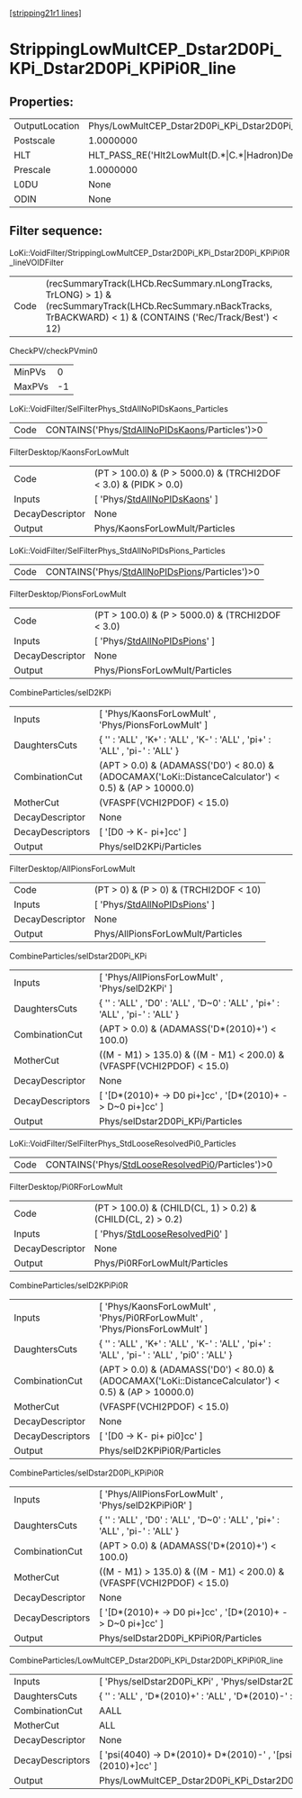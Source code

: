 [[stripping21r1 lines]](./stripping21r1-index)

# StrippingLowMultCEP_Dstar2D0Pi_KPi_Dstar2D0Pi_KPiPi0R_line

## Properties:

|                |                                                                  |
|----------------|------------------------------------------------------------------|
| OutputLocation | Phys/LowMultCEP_Dstar2D0Pi_KPi_Dstar2D0Pi_KPiPi0R_line/Particles |
| Postscale      | 1.0000000                                                        |
| HLT            | HLT_PASS_RE('Hlt2LowMult(D.\*\|C.\*\|Hadron)Decision')           |
| Prescale       | 1.0000000                                                        |
| L0DU           | None                                                             |
| ODIN           | None                                                             |

## Filter sequence:

LoKi::VoidFilter/StrippingLowMultCEP_Dstar2D0Pi_KPi_Dstar2D0Pi_KPiPi0R_lineVOIDFilter

|      |                                                                                                                                                                     |
|------|---------------------------------------------------------------------------------------------------------------------------------------------------------------------|
| Code | (recSummaryTrack(LHCb.RecSummary.nLongTracks, TrLONG) \> 1) & (recSummaryTrack(LHCb.RecSummary.nBackTracks, TrBACKWARD) \< 1) & (CONTAINS ('Rec/Track/Best') \< 12) |

CheckPV/checkPVmin0

|        |     |
|--------|-----|
| MinPVs | 0   |
| MaxPVs | -1  |

LoKi::VoidFilter/SelFilterPhys_StdAllNoPIDsKaons_Particles

|      |                                                                                                      |
|------|------------------------------------------------------------------------------------------------------|
| Code | CONTAINS('Phys/[StdAllNoPIDsKaons](./stripping21r1-commonparticles-stdallnopidskaons)/Particles')\>0 |

FilterDesktop/KaonsForLowMult

|                 |                                                                                     |
|-----------------|-------------------------------------------------------------------------------------|
| Code            | (PT \> 100.0) & (P \> 5000.0) & (TRCHI2DOF \< 3.0) & (PIDK \> 0.0)                  |
| Inputs          | [ 'Phys/[StdAllNoPIDsKaons](./stripping21r1-commonparticles-stdallnopidskaons)' ] |
| DecayDescriptor | None                                                                                |
| Output          | Phys/KaonsForLowMult/Particles                                                      |

LoKi::VoidFilter/SelFilterPhys_StdAllNoPIDsPions_Particles

|      |                                                                                                      |
|------|------------------------------------------------------------------------------------------------------|
| Code | CONTAINS('Phys/[StdAllNoPIDsPions](./stripping21r1-commonparticles-stdallnopidspions)/Particles')\>0 |

FilterDesktop/PionsForLowMult

|                 |                                                                                     |
|-----------------|-------------------------------------------------------------------------------------|
| Code            | (PT \> 100.0) & (P \> 5000.0) & (TRCHI2DOF \< 3.0)                                  |
| Inputs          | [ 'Phys/[StdAllNoPIDsPions](./stripping21r1-commonparticles-stdallnopidspions)' ] |
| DecayDescriptor | None                                                                                |
| Output          | Phys/PionsForLowMult/Particles                                                      |

CombineParticles/selD2KPi

|                  |                                                                                                          |
|------------------|----------------------------------------------------------------------------------------------------------|
| Inputs           | [ 'Phys/KaonsForLowMult' , 'Phys/PionsForLowMult' ]                                                    |
| DaughtersCuts    | { '' : 'ALL' , 'K+' : 'ALL' , 'K-' : 'ALL' , 'pi+' : 'ALL' , 'pi-' : 'ALL' }                             |
| CombinationCut   | (APT \> 0.0) & (ADAMASS('D0') \< 80.0) & (ADOCAMAX('LoKi::DistanceCalculator') \< 0.5) & (AP \> 10000.0) |
| MotherCut        | (VFASPF(VCHI2PDOF) \< 15.0)                                                                              |
| DecayDescriptor  | None                                                                                                     |
| DecayDescriptors | [ '[D0 -\> K- pi+]cc' ]                                                                              |
| Output           | Phys/selD2KPi/Particles                                                                                  |

FilterDesktop/AllPionsForLowMult

|                 |                                                                                     |
|-----------------|-------------------------------------------------------------------------------------|
| Code            | (PT \> 0) & (P \> 0) & (TRCHI2DOF \< 10)                                            |
| Inputs          | [ 'Phys/[StdAllNoPIDsPions](./stripping21r1-commonparticles-stdallnopidspions)' ] |
| DecayDescriptor | None                                                                                |
| Output          | Phys/AllPionsForLowMult/Particles                                                   |

CombineParticles/selDstar2D0Pi_KPi

|                  |                                                                               |
|------------------|-------------------------------------------------------------------------------|
| Inputs           | [ 'Phys/AllPionsForLowMult' , 'Phys/selD2KPi' ]                             |
| DaughtersCuts    | { '' : 'ALL' , 'D0' : 'ALL' , 'D~0' : 'ALL' , 'pi+' : 'ALL' , 'pi-' : 'ALL' } |
| CombinationCut   | (APT \> 0.0) & (ADAMASS('D\*(2010)+') \< 100.0)                               |
| MotherCut        | ((M - M1) \> 135.0) & ((M - M1) \< 200.0) & (VFASPF(VCHI2PDOF) \< 15.0)       |
| DecayDescriptor  | None                                                                          |
| DecayDescriptors | [ '[D\*(2010)+ -\> D0 pi+]cc' , '[D\*(2010)+ -\> D~0 pi+]cc' ]          |
| Output           | Phys/selDstar2D0Pi_KPi/Particles                                              |

LoKi::VoidFilter/SelFilterPhys_StdLooseResolvedPi0_Particles

|      |                                                                                                          |
|------|----------------------------------------------------------------------------------------------------------|
| Code | CONTAINS('Phys/[StdLooseResolvedPi0](./stripping21r1-commonparticles-stdlooseresolvedpi0)/Particles')\>0 |

FilterDesktop/Pi0RForLowMult

|                 |                                                                                         |
|-----------------|-----------------------------------------------------------------------------------------|
| Code            | (PT \> 100.0) & (CHILD(CL, 1) \> 0.2) & (CHILD(CL, 2) \> 0.2)                           |
| Inputs          | [ 'Phys/[StdLooseResolvedPi0](./stripping21r1-commonparticles-stdlooseresolvedpi0)' ] |
| DecayDescriptor | None                                                                                    |
| Output          | Phys/Pi0RForLowMult/Particles                                                           |

CombineParticles/selD2KPiPi0R

|                  |                                                                                                          |
|------------------|----------------------------------------------------------------------------------------------------------|
| Inputs           | [ 'Phys/KaonsForLowMult' , 'Phys/Pi0RForLowMult' , 'Phys/PionsForLowMult' ]                            |
| DaughtersCuts    | { '' : 'ALL' , 'K+' : 'ALL' , 'K-' : 'ALL' , 'pi+' : 'ALL' , 'pi-' : 'ALL' , 'pi0' : 'ALL' }             |
| CombinationCut   | (APT \> 0.0) & (ADAMASS('D0') \< 80.0) & (ADOCAMAX('LoKi::DistanceCalculator') \< 0.5) & (AP \> 10000.0) |
| MotherCut        | (VFASPF(VCHI2PDOF) \< 15.0)                                                                              |
| DecayDescriptor  | None                                                                                                     |
| DecayDescriptors | [ '[D0 -\> K- pi+ pi0]cc' ]                                                                          |
| Output           | Phys/selD2KPiPi0R/Particles                                                                              |

CombineParticles/selDstar2D0Pi_KPiPi0R

|                  |                                                                               |
|------------------|-------------------------------------------------------------------------------|
| Inputs           | [ 'Phys/AllPionsForLowMult' , 'Phys/selD2KPiPi0R' ]                         |
| DaughtersCuts    | { '' : 'ALL' , 'D0' : 'ALL' , 'D~0' : 'ALL' , 'pi+' : 'ALL' , 'pi-' : 'ALL' } |
| CombinationCut   | (APT \> 0.0) & (ADAMASS('D\*(2010)+') \< 100.0)                               |
| MotherCut        | ((M - M1) \> 135.0) & ((M - M1) \< 200.0) & (VFASPF(VCHI2PDOF) \< 15.0)       |
| DecayDescriptor  | None                                                                          |
| DecayDescriptors | [ '[D\*(2010)+ -\> D0 pi+]cc' , '[D\*(2010)+ -\> D~0 pi+]cc' ]          |
| Output           | Phys/selDstar2D0Pi_KPiPi0R/Particles                                          |

CombineParticles/LowMultCEP_Dstar2D0Pi_KPi_Dstar2D0Pi_KPiPi0R_line

|                  |                                                                                           |
|------------------|-------------------------------------------------------------------------------------------|
| Inputs           | [ 'Phys/selDstar2D0Pi_KPi' , 'Phys/selDstar2D0Pi_KPiPi0R' ]                             |
| DaughtersCuts    | { '' : 'ALL' , 'D\*(2010)+' : 'ALL' , 'D\*(2010)-' : 'ALL' }                              |
| CombinationCut   | AALL                                                                                      |
| MotherCut        | ALL                                                                                       |
| DecayDescriptor  | None                                                                                      |
| DecayDescriptors | [ 'psi(4040) -\> D\*(2010)+ D\*(2010)-' , '[psi(4040) -\> D\*(2010)+ D\*(2010)+]cc' ] |
| Output           | Phys/LowMultCEP_Dstar2D0Pi_KPi_Dstar2D0Pi_KPiPi0R_line/Particles                          |
